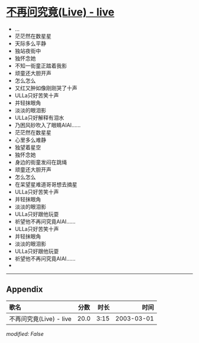 # [不再问究竟(Live) - live](https://music.163.com/song?id=66897)

* …
* 茫茫然在数星星
* 天际多么平静
* 独站夜街中
* 独怀念她
* 不知一街童正踏着我影
* 顽童还大胆开声
* 怎么怎么
* 又红又肿如像刚刚哭了十声
* ULLa只好苦笑十声
* 并轻抹眼角
* 淡淡的眼泪影
* ULLa只好解释有泪水
* 乃困风砂吹入了眼睛AIAI……
* 茫茫然在数星星
* 心里多么难静
* 独望着星空
* 独怀念她
* 身边的街童发闷在跳绳
* 顽童还大胆开声
* 怎么怎么
* 在呆望星难道哥哥想去摘星
* ULLa只好苦笑十声
* 并轻抹眼角
* 淡淡的眼泪影
* ULLa只好跟他玩耍
* 祈望他不再问究竟AIAI……
* ULLa只好苦笑十声
* 并轻抹眼角
* 淡淡的眼泪影
* ULLa只好跟他玩耍
* 祈望他不再问究竟AIAI……
* 


---

## Appendix

|歌名|分数|时长|时间|
|:---|:---:|---:|---:|
|不再问究竟(Live) - live|20.0|3:15|2003-03-01

*modified: False*